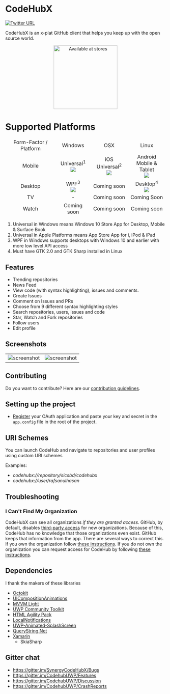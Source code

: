 # CodeHubX
[![Twitter URL](https://img.shields.io/badge/tweet-%40rafsanulhasan-blue.svg?style=social&style=flat-square)](https://twitter.com/rafsanulhasan)

CodeHubX is an x-plat GitHub client that helps you keep up with the open source world.

<p align="center">
    <a href="https://www.microsoft.com/store/apps/9nblggh52tbd?ocid=badge"><img src="https://www.github.com/sics/codehubx/tree/dev/Codehubx/assets/images/unified storelogo.jpg" alt="Available at stores" width='200' /></a>
</p>

# Supported Platforms

<table>
    <thead>
        <tr>
            <td align='center'>Form-Factor / Platform</td>
            <td align='center'>Windows</td>
            <td align='center'>OSX</td>
            <td align='center'>Linux</td>
        </tr>
    <thead>
    <tr>
        <td align='center'>Mobile</td>
        <td align='center'>Universal<sup>1</sup><br/><img src='https://dev.azure.com/sicstechgithub/CodeHubX/_apis/build/status/Windows.UWP'/></td>
        <td align='center'>iOS Universal<sup>2</sup><br/><img src='https://dev.azure.com/sicstechgithub/CodeHubX/_apis/build/status/Apple.iOS'/></td>
        <td align='center'>Android</br>Mobile &amp; Tablet<br/><img src='https://dev.azure.com/sicstechgithub/CodeHubX/_apis/build/status/Android'/></td></td>
    </tr>
    <tr>
        <td align='center'>Desktop</td>
        <td align='center'>WPF<sup>3</sup><br/><img src='https://dev.azure.com/sicstechgithub/CodeHubX/_apis/build/status/Windows.WPF'/></td>
        <td align='center'>Coming soon</td>
        <td align='center'>Desktop<sup>4</sup><br/><img src='https://dev.azure.com/sicstechgithub/CodeHubX/_apis/build/status/Linux.Desktop'/></td>
    </tr>
    <tr>
        <td align='center'>TV</td>
        <td align='center'>-</td>
        <td align='center'>Coming soon</td>
        <td align='center'>Coming Soon</td>
    </tr>
    <tr>
        <td align='center'>Watch</td>
        <td align='center'>Coming soon</td>
        <td align='center'>Coming soon</td>
        <td align='center'>Coming soon</td>
    </tr>
</table>

1. Universal in Windows means Windows 10 Store App for Desktop, Mobile & Surface Book
2. Universal in Apple Platforms means App Store App for i, iPod & iPad
3. WPF in Windows supports desktops with Windows 10 and earlier with more low level API access
4. Must have GTK 2.0 and GTK Sharp installed in Linux

## Features
* Trending repositories
* News Feed
* View code (with syntax highlighting), issues and comments.
* Create Issues
* Comment on Issues and PRs
* Choose from 9 different syntax highlighting styles
* Search repositories, users, issues and code
* Star, Watch and Fork repositories
* Follow users
* Edit profile

## Screenshots

|               |                   |
|:-------------:| :----------------:|
| ![screenshot](https://raw.githubusercontent.com/sicsbd/CodeHubX/dev/ScreenShots/repoView.PNG)  | ![screenshot](https://raw.githubusercontent.com/sicsbd/CodeHubX/dev/ScreenShots/trending.PNG) |


## Contributing
Do you want to contribute? Here are our [contribution guidelines](https://github.com/sicsbd/CodeHubX/blob/master/CONTRIBUTING.md).

## Setting up the project
* [Register](https://github.com/settings/developers) your OAuth application and paste your key and secret in the `app.config` file in the root of the project.

## URI Schemes
You can launch CodeHub and navigate to repositories and user profiles using custom URI schemes

Examples:
- _codehubx://repository/sicsbd/codehubx_
- _codehubx://user/rafsanulhasan_

## Troubleshooting

### I Can't Find My Organization

CodeHubX can see all organizations *if they are granted access*. GitHub, by default, disables [third-party access](https://help.github.com/articles/about-third-party-application-restrictions/) for new organizations. Because of this, CodeHub has no knowledge that those organizations even exist. GitHub keeps that information from the app. There are several ways to correct this. If you own the organization follow [these instructions](https://help.github.com/articles/enabling-third-party-application-restrictions-for-your-organization/). If you do not own the organization you can request access for CodeHub by following [these instructions](https://help.github.com/articles/requesting-organization-approval-for-third-party-applications/).

## Dependencies
I thank the makers of these libraries
* [Octokit](https://github.com/octokit/octokit.net)
* [UICompositionAnimations](https://github.com/Sergio0694/UICompositionAnimations)
* [MVVM Light](https://www.nuget.org/packages/MvvmLightLibs/)
* [UWP Community Toolkit](https://github.com/Microsoft/UWPCommunityToolkit)
* [HTML Agility Pack](https://www.nuget.org/packages/HtmlAgilityPack)
* [LocalNotifications](https://github.com/RavinduL/LocalNotifications)
* [UWP-Animated-SplashScreen](https://github.com/XamlBrewer/UWP-Animated-SplashScreen)
* [QueryString.Net](https://www.github.com/WindowsNotifications/QueryString.Net)
* [Xamarin](https://visualstudio.microsoft.com/xamarin/)
  - SkiaSharp   

## Gitter chat
* https://gitter.im/SynergyCodeHubX/Bugs
* https://gitter.im/CodehubUWP/Features
* https://gitter.im/CodehubUWP/Discussion
* https://gitter.im/CodehubUWP/CrashReports
